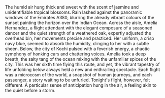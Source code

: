 The humid air hung thick and sweet with the scent of jasmine and unidentifiable tropical blossoms.  Rain lashed against the panoramic windows of the Emirates A380, blurring the already vibrant colours of the sunset painting the horizon over the Indian Ocean.  Across the aisle,  Amelia Hernandez, a flight attendant with the elegant composure of a seasoned dancer and the quiet strength of a weathered oak, expertly adjusted the overhead bin, her movements precise and practiced.  Her uniform, a crisp navy blue, seemed to absorb the humidity, clinging to her with a subtle sheen.  Below, the city of Kochi pulsed with a feverish energy, a chaotic symphony of honking cars and chattering voices. Amelia took a deep breath, the salty tang of the ocean mixing with the unfamiliar spices of the city. This was her sixth time flying this route, and yet, the vibrant tapestry of life unfolding below always held a new and enthralling spectacle.  Each flight was a microcosm of the world, a snapshot of human journeys, and each passenger, a story waiting to be unfurled.  Tonight's flight, however, felt different. A particular sense of anticipation hung in the air, a feeling akin to the quiet before a storm.
